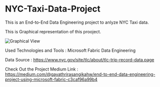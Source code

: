 # NYC-Taxi-Data-Project
This is an End-to-End Data Engineering project to anlyze NYC Taxi data.

This is Graphical representation of this prooject.

![Graphical View](https://github.com/user-attachments/assets/800016ac-a889-45d2-a529-be695852f10d)

Used Technologies and Tools : Microsoft Fabric Data Engineering

Data Source : https://www.nyc.gov/site/tlc/about/tlc-trip-record-data.page 

Check Out the Project
Medium Link : https://medium.com/@gayathrirasangikahw/end-to-end-data-engineering-project-using-microsoft-fabric-c3caf96a99b4 
